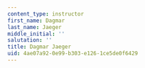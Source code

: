 ```yaml
---
content_type: instructor
first_name: Dagmar
last_name: Jaeger
middle_initial: ''
salutation: ''
title: Dagmar Jaeger
uid: 4ae07a92-0e99-b303-e126-1ce5de0f6429
---
```

